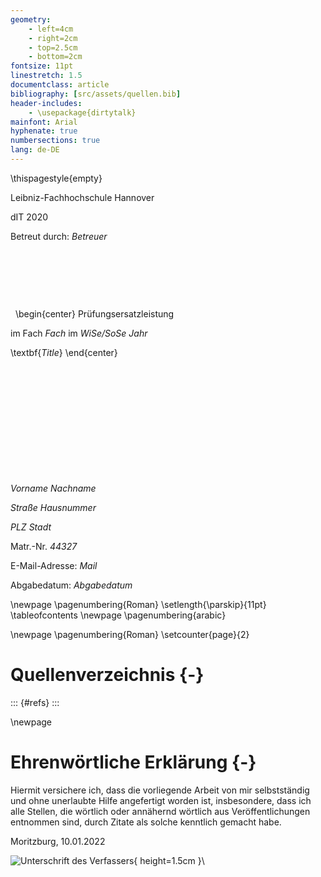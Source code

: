 ```yaml
---
geometry:
    - left=4cm
    - right=2cm
    - top=2.5cm
    - bottom=2cm
fontsize: 11pt
linestretch: 1.5
documentclass: article
bibliography: [src/assets/quellen.bib]
header-includes:
    - \usepackage{dirtytalk}
mainfont: Arial
hyphenate: true
numbersections: true
lang: de-DE
---
```

\thispagestyle{empty}
<!--- Put hyphenation here -->

Leibniz-Fachhochschule Hannover

dIT 2020

Betreut durch: _Betreuer_

&nbsp;

&nbsp;

&nbsp;

&nbsp;
\begin{center}
Prüfungsersatzleistung

im Fach *Fach* im *WiSe/SoSe* *Jahr*

\textbf{*Title*}
\end{center}

&nbsp;

&nbsp;

&nbsp;

&nbsp;

&nbsp;

&nbsp;

*Vorname* *Nachname*

*Straße* *Hausnummer*

*PLZ* *Stadt*

Matr.-Nr. *44327*

E-Mail-Adresse: *Mail*

Abgabedatum: *Abgabedatum*

\newpage
\pagenumbering{Roman}
\setlength{\parskip}{11pt}
\tableofcontents
\newpage
\pagenumbering{arabic}


\newpage
\pagenumbering{Roman}
\setcounter{page}{2}

# Quellenverzeichnis {-}
::: {#refs}
:::

\newpage

# Ehrenwörtliche Erklärung {-}
Hiermit versichere ich, dass die vorliegende Arbeit von mir selbstständig und ohne unerlaubte Hilfe angefertigt worden ist, insbesondere, dass ich alle Stellen, die wörtlich oder annähernd wörtlich aus Veröffentlichungen entnommen sind, durch Zitate als solche kenntlich gemacht habe.

Moritzburg, 10.01.2022

![Unterschrift des Verfassers](src/assets/Unterschrift.jpg){ height=1.5cm }\
